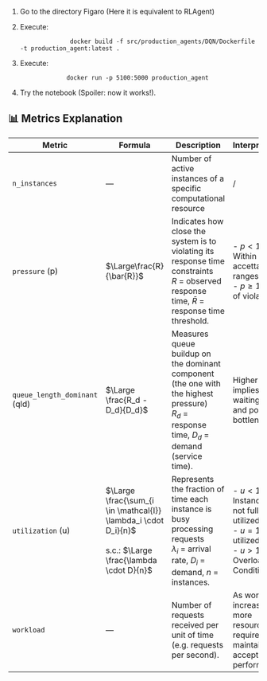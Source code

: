 1. Go to the directory Figaro (Here it is equivalent to RLAgent)

2. Execute:
   
                     docker build -f src/production_agents/DQN/Dockerfile -t production_agent:latest .   

3. Execute:

                    docker run -p 5100:5000 production_agent


4. Try the notebook (Spoiler: now it works!).

## 📊 Metrics Explanation

| Metric                        | Formula                                                                                     | Description                                                                                                     | Interpretation                                                                                                                                   |
|------------------------------|---------------------------------------------------------------------------------------------|-----------------------------------------------------------------------------------------------------------------|--------------------------------------------------------------------------------------------------------------------------------------------------|
| `n_instances`                | —                                                                                           | Number of active instances of a specific computational resource                                                           | /                                                                                                             |
| `pressure` (p)               | $\Large\frac{R}{\bar{R}}$                                                                      | Indicates how close the system is to violating its response time constraints <br> $R$ = observed response time, $\bar{R}$ = response time threshold.             | - $p < 1$: Within accettable ranges  <br> - $p \geq 1$: Risk of violation                                                                                       |
| `queue_length_dominant` (qld) | $\Large \frac{R_d - D_d}{D_d}$                                                                | Measures queue buildup on the dominant component (the one with the highest pressure) <br> $R_d$ = response time, $D_d$ = demand (service time).            | Higher `qld` implies longer waiting times and potential bottlenecks.                                                                            |
| `utilization` (u)            | $\Large \frac{\sum_{i \in \mathcal{I}} \lambda_i \cdot D_i}{n}$ <br><br> s.c.: $\Large \frac{\lambda \cdot D}{n}$ | Represents the fraction of time each instance is busy processing requests <br> $\lambda_i$ = arrival rate, $D_i$ = demand, $n$ = instances.         | - $u < 1$: Instances are not fully utilized <br> - $u = 1$: Fully utilized <br> - $u > 1$: Overload Condition                                                              |
| `workload`                   | —                                                                                           | Number of requests received per unit of time (e.g. requests per second).                                        | As workload increases, more resources are required to maintain acceptable performance.                                           |
